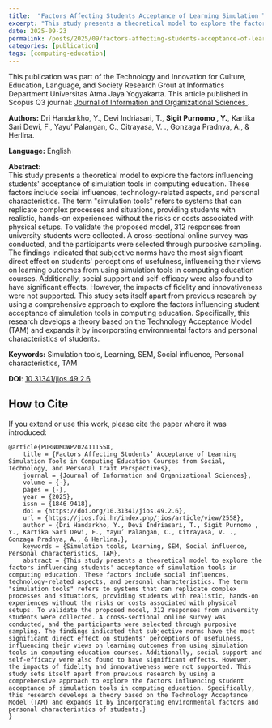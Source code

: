 ```yaml
---
title:  "Factors Affecting Students Acceptance of Learning Simulation Tools in Computing Education Courses from Social, Technology, and Personal Trait Perspectives"
excerpt: "This study presents a theoretical model to explore the factors influencing students' acceptance of simulation tools in computing education. These factors include social influences, technology-related aspects, and personal characteristics. The term simulation tools refers to systems that can replicate complex processes and situations, providing students with realistic, hands-on experiences without the risks or costs associated with physical setups. To validate the proposed model, 312 responses from university students were collected. A cross-sectional online survey was conducted, and the participants were selected through purposive sampling. The findings indicated that subjective norms have the most significant direct effect on students perceptions of usefulness, influencing their views on learning outcomes from using simulation tools in computing education courses. Additionally, social support and self-efficacy were also found to have significant effects. However, the impacts of fidelity and innovativeness were not supported. This study sets itself apart from previous research by using a comprehensive approach to explore the factors influencing student acceptance of simulation tools in computing education. Specifically, this research develops a theory based on the Technology Acceptance Model (TAM) and expands it by incorporating environmental factors and personal characteristics of students."
date: 2025-09-23
permalink: /posts/2025/09/factors-affecting-students-acceptance-of-learning-simulation-tools-in-computing-education-courses-from-social-technology-and-personal-trait-perspectives/
categories: [publication]
tags: [computing-education]
---
```


This publication was part of the Technology and Innovation for Culture, Education, Language, and Society Research Grout at Informatics Department Universitas Atma Jaya Yogyakarta. This article published in Scopus Q3 journal: [Journal of Information and Organizational Sciences ](https://www.scimagojr.com/journalsearch.php?q=19700202714&tip=sid&exact=no).

**Authors:**  Dri Handarkho, Y., Devi Indriasari, T., **Sigit Purnomo , Y.**, Kartika Sari Dewi, F., Yayu’ Palangan, C., Citrayasa, V. ., Gonzaga Pradnya, A., & Herlina.

**Language:** English

**Abstract:** <br />
This study presents a theoretical model to explore the factors influencing students' acceptance of simulation tools in computing education. These factors include social influences, technology-related aspects, and personal characteristics. The term "simulation tools" refers to systems that can replicate complex processes and situations, providing students with realistic, hands-on experiences without the risks or costs associated with physical setups. To validate the proposed model, 312 responses from university students were collected. A cross-sectional online survey was conducted, and the participants were selected through purposive sampling. The findings indicated that subjective norms have the most significant direct effect on students' perceptions of usefulness, influencing their views on learning outcomes from using simulation tools in computing education courses. Additionally, social support and self-efficacy were also found to have significant effects. However, the impacts of fidelity and innovativeness were not supported. This study sets itself apart from previous research by using a comprehensive approach to explore the factors influencing student acceptance of simulation tools in computing education. Specifically, this research develops a theory based on the Technology Acceptance Model (TAM) and expands it by incorporating environmental factors and personal characteristics of students.

**Keywords:** Simulation tools, Learning, SEM, Social influence, Personal characteristics, TAM 

**DOI**: [10.31341/jios.49.2.6](https://doi.org/10.31341/jios.49.2.6)



## How to Cite
If you extend or use this work, please cite the paper where it was introduced:
```
@article{PURNOMOWP2024111558,
	title = {Factors Affecting Students’ Acceptance of Learning Simulation Tools in Computing Education Courses from Social, Technology, and Personal Trait Perspectives},
	journal = {Journal of Information and Organizational Sciences},
	volume = {-},
	pages = {-},
	year = {2025},
	issn = {1846-9418},
	doi = {https://doi.org/10.31341/jios.49.2.6},
	url = {https://jios.foi.hr/index.php/jios/article/view/2558},
	author = {Dri Handarkho, Y., Devi Indriasari, T., Sigit Purnomo , Y., Kartika Sari Dewi, F., Yayu’ Palangan, C., Citrayasa, V. ., Gonzaga Pradnya, A., & Herlina.},
	keywords = {Simulation tools, Learning, SEM, Social influence, Personal characteristics, TAM},
	abstract = {This study presents a theoretical model to explore the factors influencing students' acceptance of simulation tools in computing education. These factors include social influences, technology-related aspects, and personal characteristics. The term "simulation tools" refers to systems that can replicate complex processes and situations, providing students with realistic, hands-on experiences without the risks or costs associated with physical setups. To validate the proposed model, 312 responses from university students were collected. A cross-sectional online survey was conducted, and the participants were selected through purposive sampling. The findings indicated that subjective norms have the most significant direct effect on students' perceptions of usefulness, influencing their views on learning outcomes from using simulation tools in computing education courses. Additionally, social support and self-efficacy were also found to have significant effects. However, the impacts of fidelity and innovativeness were not supported. This study sets itself apart from previous research by using a comprehensive approach to explore the factors influencing student acceptance of simulation tools in computing education. Specifically, this research develops a theory based on the Technology Acceptance Model (TAM) and expands it by incorporating environmental factors and personal characteristics of students.}
}
```